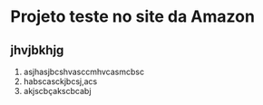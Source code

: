 # Projeto teste no site da Amazon
## jhvjbkhjg
1. asjhasjbcshvasccmhvcasmcbsc
2. habscasckjbcsj,acs
3. akjscbçakscbcabj
